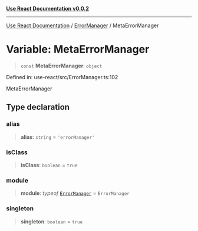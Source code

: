 [**Use React Documentation v0.0.2**](../../README.md)

***

[Use React Documentation](../../modules.md) / [ErrorManager](../README.md) / MetaErrorManager

# Variable: MetaErrorManager

> `const` **MetaErrorManager**: `object`

Defined in: use-react/src/ErrorManager.ts:102

MetaErrorManager

## Type declaration

### alias

> **alias**: `string` = `'errorManager'`

### isClass

> **isClass**: `boolean` = `true`

### module

> **module**: *typeof* [`ErrorManager`](../classes/ErrorManager.md) = `ErrorManager`

### singleton

> **singleton**: `boolean` = `true`
